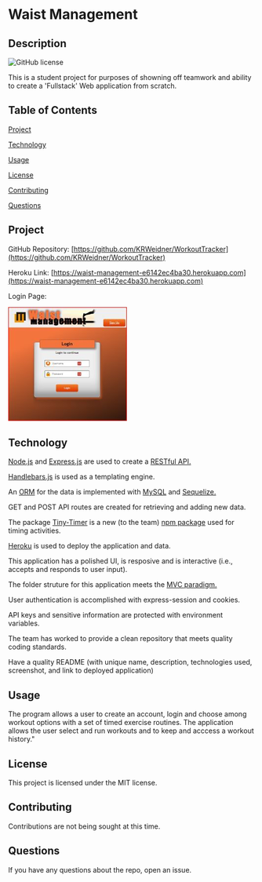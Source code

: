 # Waist Management 


## Description 


![GitHub license](https://img.shields.io/badge/license-MIT-blue.svg) 


This is a student project for purposes of showning off teamwork and ability to create a 'Fullstack' Web application from scratch. 


## Table of Contents 

[Project](#project) 

[Technology](#technology) 
 
[Usage](#usage) 

[License](#license) 

[Contributing](#contributing) 
 
[Questions](#questions) 


## Project

GitHub Repository: [https://github.com/KRWeidner/WorkoutTracker](https://github.com/KRWeidner/WorkoutTracker)

Heroku Link: [https://waist-management-e6142ec4ba30.herokuapp.com](https://waist-management-e6142ec4ba30.herokuapp.com)

Login Page: 

<img src="./public/images/Screenshot-LoginPage.jpg">





## Technology

[Node.js](https://nodejs.org/en/about) and [Express.js](https://expressjs.com/) are used to create a [RESTful API.](https://aws.amazon.com/what-is/restful-api/#:~:text=RESTful%20API%20is%20an%20interface,applications%20to%20perform%20various%20tasks.)

[Handlebars.js](https://handlebarsjs.com/) is used as a templating engine.

An [ORM](https://www.altexsoft.com/blog/object-relational-mapping/) for the data is implemented with [MySQL](https://www.mysql.com/) and [Sequelize.](https://sequelize.org/)

GET and POST API routes are created for retrieving and adding new data.

The package [Tiny-Timer](https://www.npmjs.com/package/tiny-timer) is a new (to the team) [npm package](https://docs.npmjs.com/) used for timing activities.

[Heroku](https://devcenter.heroku.com/) is used to deploy the application and data.

This application has a polished UI, is resposive and is interactive (i.e., accepts and responds to user input).

The folder struture for this application meets the [MVC paradigm.](https://developer.mozilla.org/en-US/docs/Glossary/MVC)

User authentication is accomplished with express-session and cookies.

API keys and sensitive information are protected with environment variables.

The team has worked to provide a clean repository that meets quality coding standards.

Have a quality README (with unique name, description, technologies used, screenshot, and link to deployed application)


 
## Usage 

 The program allows a user to create an account, login and choose among workout options with a set of timed exercise routines.  The application allows the user select and run workouts and to keep and acccess a workout history." 

 
## License 

 This project is licensed under the MIT license. 

 
## Contributing 

 Contributions are not being sought at this time. 

## Questions 

 
If you have any questions about the repo, open an issue.

